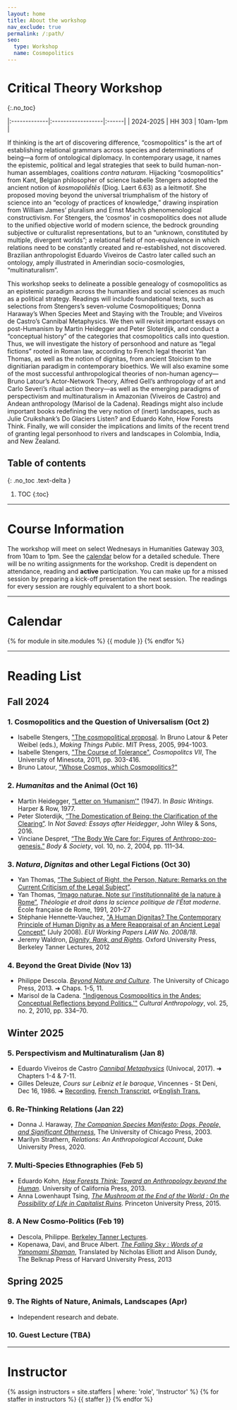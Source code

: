 ```yaml
---
layout: home
title: About the workshop
nav_exclude: true
permalink: /:path/
seo:
  type: Workshop
  name: Cosmopolitics
---
```


# Critical Theory Workshop
{:.no_toc}

|:-------------|:------------------|:------|
| 2024-2025    | HH 303            | 10am-1pm  |

If thinking is the art of discovering difference, “cosmopolitics” is the art of establishing relational grammars across species and determinations of being—a form of ontological diplomacy. In contemporary usage, it names the epistemic, political and legal strategies that seek to build human-non-human assemblages, coalitions *contra naturam*. Hijacking “cosmopolitics” from Kant, Belgian philosopher of science Isabelle Stengers adopted the ancient notion of *kosmopoliḗtēs* (Diog. Laert 6.63) as a leitmotif. She proposed moving beyond the universal triumphalism of the history of science into an “ecology of practices of knowledge,” drawing inspiration from William James’ pluralism and Ernst Mach’s phenomenological constructivism. For Stengers, the ‘cosmos’ in cosmopolitics does not allude to the unified objective world of modern science, the bedrock grounding subjective or culturalist representations, but to an “unknown, constituted by multiple, divergent worlds”; a relational field of non-equivalence in which relations need to be constantly created and re-established, not discovered. Brazilian anthropologist Eduardo Viveiros de Castro later called such an ontology, amply illustrated in Amerindian socio-cosmologies, “multinaturalism”.

This workshop seeks to delineate a possible genealogy of cosmopolitics as an epistemic paradigm across the humanities and social sciences as much as a political strategy. Readings will include foundational texts, such as selections from Stengers’s seven-volume Cosmopolitiques; Donna Haraway’s When Species Meet and Staying with the Trouble; and Viveiros de Castro’s Cannibal Metaphysics. We then will revisit important essays on post-Humanism by Martin Heidegger and Peter Sloterdijk, and conduct a “conceptual history” of the categories that cosmopolitics calls into question. Thus, we will investigate the history of personhood and nature as “legal fictions” rooted in Roman law, according to French legal theorist Yan Thomas, as well as the notion of dignitas, from ancient Stoicism to the dignitiarian paradigm in contemporary bioethics. We will also examine some of the most successful anthropological theories of non-human agency—Bruno Latour’s Actor-Network Theory, Alfred Gell’s anthropology of art and Carlo Severi’s ritual action theory—as well as the emerging paradigms of perspectivism and multinaturalism in Amazonian (Viveiros de Castro) and Andean anthropology (Marisol de la Cadena). Readings might also include important books redefining the very notion of (inert) landscapes, such as Julie Cruikshank’s Do Glaciers Listen? and Eduardo Kohn, How Forests Think. Finally, we will consider the implications and limits of the recent trend of granting legal personhood to rivers and landscapes in Colombia, India, and New Zealand.


## Table of contents
{: .no_toc .text-delta }

1. TOC
{:toc}

---


# Course Information 

The workshop will meet on select Wednesays in Humanities Gateway 303, from 10am to 1pm. See the [calendar](##calendar) below for a detailed schedule. There will be no writing assignments for the workshop. Credit is dependent on attendance, reading and **active** participation. You can make up for a missed session by preparing a kick-off presentation the next session. The readings for every session are roughly equivalent to a short book.

---

# Calendar

{% for module in site.modules %}
{{ module }}
{% endfor %}

---

# Reading List 

## Fall 2024

### 1. Cosmopolitics and the Question of Universalism (**Oct 2**) 
- Isabelle Stengers, ["The cosmopolitical proposal](). In Bruno Latour & Peter Weibel (eds.), *Making Things Public*. MIT Press, 2005, 994-1003.
- Isabelle Stengers, ["The Course of Tolerance"](), *Cosmopolitcs VII*, The University of Minesota, 2011, pp. 303-416.
- Bruno Latour, ["Whose Cosmos, which Cosmopolitics?"]()

### 2. *Humanitas* and the Animal (**Oct 16**) 
- Martin Heidegger, [“Letter on ‘Humanism’"]() (1947). In *Basic Writings*. Harper & Row, 1977.
- Peter Sloterdijk, [“The Domestication of Being: the Clarification of the Clearing”](). In *Not Saved: Essays after Heidegger*, John Wiley & Sons, 2016.
-  Vinciane Despret, [“The Body We Care for: Figures of Anthropo-zoo-genesis.”]() *Body & Society*, vol. 10, no. 2, 2004, pp. 111–34.

### 3. *Natura*, *Dignitas* and other Legal Fictions (**Oct 30**)
- Yan Thomas, [“The Subject of Right, the Person, Nature: Remarks on the Current Criticism of the Legal Subject”]().
- Yan Thomas, [“Imago naturae. Note sur l’institutionnalité de la nature à Rome”](), *Théologie et droit dans la science politique de l’État moderne*. École française de Rome, 1991, 201–27
-  Stéphanie Hennette-Vauchez, ["A Human Dignitas? The Contemporary Principle of Human Dignity as a Mere Reappraisal of an Ancient Legal Concept"]() (July 2008). *EUI Working Papers LAW No. 2008/18*.
- Jeremy Waldron, [*Dignity, Rank, and Rights*](). Oxford University Press, Berkeley Tanner Lectures, 2012

### 4. Beyond the Great Divide (**Nov 13**)

- Philippe Descola. [*Beyond Nature and Culture*](). The University of Chicago Press, 2013. ➜ Chaps. 1-5, 11.
- Marisol de la Cadena. ["Indigenous Cosmopolitics in the Andes: Conceptual Reflections beyond Politics.'"]() *Cultural Anthropology*, vol. 25, no. 2, 2010, pp. 334–70.

## Winter 2025

### 5. Perspectivism and Multinaturalism (**Jan 8**)
- Eduardo Viveiros de Castro [*Cannibal Metaphysics*]() (Univocal, 2017). ➜ Chapters 1-4 & 7-11.
- Gilles Deleuze, *Cours sur Leibniz et le baroque*, Vincennes - St Deni, Dec 16, 1986. ➜ [Recording](https://youtu.be/Sn1XxZeinS8?feature=shared), [French Transcript](https://deleuze.cla.purdue.edu/lecture/lecture-04-6/), or[English Trans.](https://deleuze.cla.purdue.edu/wp-content/uploads/2020/01/4a-GD-Leibniz16Dec1986-English-Revision-2024.pdf)

### 6. Re-Thinking Relations (**Jan 22**)
 
- Donna J. Haraway, [*The Companion Species Manifesto: Dogs, People, and Significant Otherness*](), The University of Chicago Press, 2003.
- Marilyn Strathern, *Relations: An Anthropological Account*, Duke University Press, 2020.
 
### 7. Multi-Species Ethnographies (**Feb 5**)

- Eduardo Kohn, [*How Forests Think: Toward an Anthropology beyond the Human*](). University of California Press, 2013.
- ​Anna Lowenhaupt Tsing, [*The Mushroom at the End of the World : On the Possibility of Life in Capitalist Ruins*](). Princeton University Press, 2015.

### 8. A New Cosmo-Politics (**Feb 19**) 

- Descola, Philippe. [Berkeley Tanner Lectures](https://tannerlectures.berkeley.edu/philippe-descola/).
- Kopenawa, Davi, and Bruce Albert. [*The Falling Sky : Words of a Yanomami Shaman*](), Translated by Nicholas Elliott and Alison Dundy, The Belknap Press of Harvard University Press, 2013

## Spring 2025

### 9. The Rights of Nature, Animals, Landscapes (**Apr**)

- Independent research and debate.

### 10. Guest Lecture (**TBA**)

---

# Instructor

{% assign instructors = site.staffers | where: 'role', 'Instructor' %}
{% for staffer in instructors %}
{{ staffer }}
{% endfor %}
